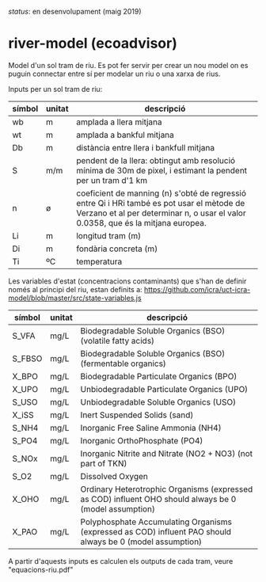 _status_: en desenvolupament (maig 2019)

# river-model (ecoadvisor)

Model d'un sol tram de riu. Es pot fer servir per crear un nou model on es
puguin connectar entre sí per modelar un riu o una xarxa de rius.

Inputs per un sol tram de riu:

|símbol|unitat|descripció|
|------|------|----------|
|wb    | m    |amplada a llera mitjana  |
|wt    | m    |amplada a bankful mitjana  |
|Db    | m    |distància entre llera i bankfull mitjana  |
|S     | m/m  |pendent de la llera: obtingut amb resolució mínima de 30m de pixel, i estimant la pendent per un tram d'1 km |
|n     | ø    |coeficient de manning (n) s'obté de regressió entre Qi i HRi també es pot usar el mètode de Verzano et al per determinar n, o usar el valor 0.0358, que és la mitjana europea. |
|Li    | m    |longitud tram (m) |
|Di    | m    |fondària concreta (m) |
|Ti    | ºC   |temperatura |

Les variables d'estat (concentracions contaminants) que s'han de definir només
al principi del riu, estan definits a:
https://github.com/icra/uct-icra-model/blob/master/src/state-variables.js

|símbol|unitat|descripció|
|------|------|----------|
|S_VFA | mg/L | Biodegradable   Soluble     Organics (BSO) (volatile fatty acids)
|S_FBSO| mg/L | Biodegradable   Soluble     Organics (BSO) (fermentable organics)
|X_BPO | mg/L | Biodegradable   Particulate Organics (BPO)
|X_UPO | mg/L | Unbiodegradable Particulate Organics (UPO)
|S_USO | mg/L | Unbiodegradable Soluble     Organics (USO)
|X_iSS | mg/L | Inert Suspended Solids (sand)
|S_NH4 | mg/L | Inorganic Free Saline Ammonia (NH4)
|S_PO4 | mg/L | Inorganic OrthoPhosphate (PO4)
|S_NOx | mg/L | Inorganic Nitrite and Nitrate (NO2 + NO3) (not part of TKN)
|S_O2  | mg/L | Dissolved Oxygen
|X_OHO | mg/L | Ordinary Heterotrophic Organisms (expressed as COD) influent OHO should always be 0 (model assumption)
|X_PAO | mg/L | Polyphosphate Accumulating Organisms (expressed as COD) influent PAO should always be 0 (model assumption)

A partir d'aquests inputs es calculen els outputs de cada tram, veure "equacions-riu.pdf"

